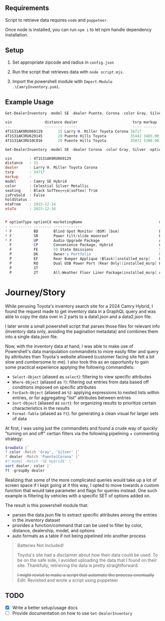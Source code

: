 ## Requirements

Script to retrieve data requires `node` and `puppeteer`. 

Once node is installed, you can run `npm i` to let npm handle dependency installation.

## Setup

1. Set appropriate zipcode and radius in `config.json`

2. Run the script that retrieves data with `node script.mjs`.

3. Import the powershell module with `Import-Module .\CamryInventory.psm1`.

## Example Usage

```ps1
Get-DealerInventory -model SE -dealer Puente, Corona -color Gray, Silver -options BD, SR, UP

vin               distance dealer                         tsrp markup  model           color                     seating                     isPreSold holdStatus etaFrom    etaTo
---               -------- ------                         ---- ------  -----           -----                     -------                     --------- ---------- -------    -----
4T1S31AK9RU069129       15 Larry H. Miller Toyota Corona 34717         Camry SE Hybrid Celestial Silver Metallic Black SofTex® [softex] Trim     False            2023-12-14 2023-12-16
4T1S31AK3RU629145       20 Puente Hills Toyota           35442 3485.00 Camry SE Hybrid Predawn Gray Mica         Black SofTex® [softex] Trim      True DealerHold 2024-02-07 2024-02-24
4T1S31AK3RU10C016       20 Puente Hills Toyota           35072 5380.00 Camry SE Hybrid Predawn Gray Mica         Black SofTex® [softex] Trim     False Available  2024-03-13 2024-03-29
```

```ps1
Get-DealerInventory -model SE -dealer Corona -color Gray, Silver -options BD, SR, UP -showOptions

vin        : 4T1S31AK9RU069129
distance   : 15
dealer     : Larry H. Miller Toyota Corona
tsrp       : 34717
markup     : 
model      : Camry SE Hybrid
color      : Celestial Silver Metallic
seating    : Black SofTex┬«┬á[softex] Trim
isPreSold  : False
holdStatus : 
etaFrom    : 2023-12-14
etaTo      : 2023-12-16


P optionType optionCd marketingName                                   marketingLongName
- ---------- -------- -------------                                   -----------------
* F          BD       Blind Spot Monitor (BSM) [bsm]                  Blind Spot Monitor (BSM) [bsm] with Rear Cross-Traffic Alert (RCTA) [rcta]
* F          SR       Power tilt/slide moonroof                       Power tilt/slide moonroof
* F          UP       Audio Upgrade Package                           Audio Upgrade Package — includes Audio Plus, Qi-compatible smartphone charging [qi_wireless]
  F          CP       Convenience Package, Hybrid                     Convenience Package, Hybrid — includes HomeLink® [homelink] universal transceiver, auto-dimming rearview mirror
  F          FE       50 State Emissions                              50 State Emissions
  P          DK       Owner's Portfolio                               Owner's Portfolio
  P          EF       Rear Bumper Applique (Black)[installed_msrp]    Brings a sporty look and helps keep your rear bumper looking like new.<br>•Helps prevent scuffs and scrapes to your rear bumper<br>•Custom-ta… 
  P          RO       Dual USB Power Port (Rear Only)[installed_msrp] Power ports provide additional capability to your vehicle giving you access and power to charge your multimedia USB devices.<br>Includes:  <b… 
  P          1T
  P          2T       All-Weather Floor Liner Package[installed_msrp] All-Weather Floor Liner Package Includes: <br><ul><li>All-Weather Floor Liners</li><br><li>Cargo Tray</li></ul>
```

# Journey/Story

While perusing Toyota's inventory search site for a 2024 Camry Hybrid, I found the request made to get inventory data in a GraphQL query and was able to copy the data over in 2 parts to a data1.json and a data2.json file.

I later wrote a small powershell script that parses those files for relevant info (inventory data only, avoiding the pagination metadata) and combines them into a single data.json file.

Now, with the inventory data at hand, I was able to make use of Powershell's data manipulation commandlets to more easily filter and query by attributes than Toyota's website allowed (customer facing site felt a bit slow and cumbersome to me). I also took this as an opportunity to gain some practical experience applying the following commandlets:
- `Select-Object` (aliased as `select`): filtering to view specific attributes
- `Where-Object` (aliased as `?`): filtering out entries from data based off conditions imposed on specific attributes
- `ForEach-Object` (aliased as `%`): applying expressions to nested lists within entries, or for aggregating "list" attributes between entries
- `Sort-Object` (aliased as `sort`): for organizing results to prioritize certain characteristics in the results
- `Format-Table` (aliased as `ft`): for generating a clean visual for larger sets of data

At first, I was using just the commandlets and found a crude way of quickly "turning on and off" certian filters via the following pipelining + commenting strategy:

```ps1
$rawData |`
? color -Match 'Gray', 'Silver' |`
? dealer -Match 'Puente|Corona' |`
#? model -Match 'SE Hybrid$' |`
sort dealer, color |` 
ft -groupBy dealer
```

Realizing that some of the more complicated queries would take up a lot of screen space if I kept going at it this way, I opted to move towards a custom function that would take parameter and flags for queries instead. One such example is filtering by vehicles with a specific SET of options added on. 

The result is this powershell module that:
- parses the data.json file to extract specific attributes among the entries in the inventory dataset
- provides a function/command that can be used to filter by color, distance, dealership, model, and options
- auto formats as a table if not being pipelined into another process

> Batteries Not Included!
>
> Toyota's site had a disclaimer about how their data could be used. To be on the safe side, I avoided uploading the data that I found on their site. Thankfully, retrieving the data is pretty straightforward.
>
> ~~I might revisit to make a script that automate the process eventually~~
> Edit: Revisited and wrote a script using puppeteer

## TODO
- [x] Write a better setup/usage docs
- [ ] Provide documentation on how to use `Get-DealerInventory`
